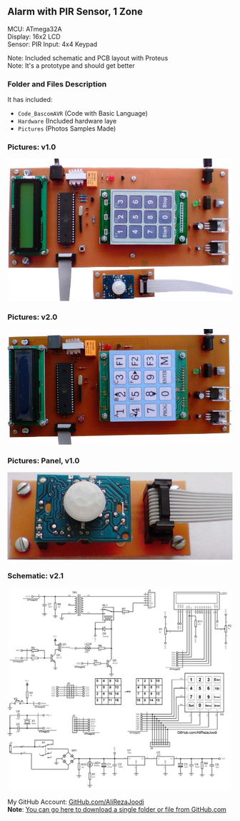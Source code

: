 ## Alarm with PIR Sensor, 1 Zone

MCU:		ATmega32A      
Display:        16x2 LCD  
Sensor:		PIR
Input:		4x4 Keypad		

Note: Included schematic and PCB layout with Proteus  
Note: It's a prototype and should get better 

### Folder and Files Description
It has included:
- `Code_BascomAVR` (Code with Basic Language)
- `Hardware` (Included hardware laye
- `Pictures` (Photos Samples Made)

### Pictures: v1.0
![](Pictures/v1.0.jpg)

### Pictures: v2.0
![](Pictures/v2.0.jpg)

### Pictures: Panel, v1.0
![](Pictures/Panel_v1.0.jpg)

### Schematic: v2.1
![](Hardware/v2.1.png)


My GitHub Account: [GitHub.com/AliRezaJoodi](https://github.com/AliRezaJoodi)  
**Note**: [You can go here to download a single folder or file from GitHub.com](https://minhaskamal.github.io/DownGit/#/home)
